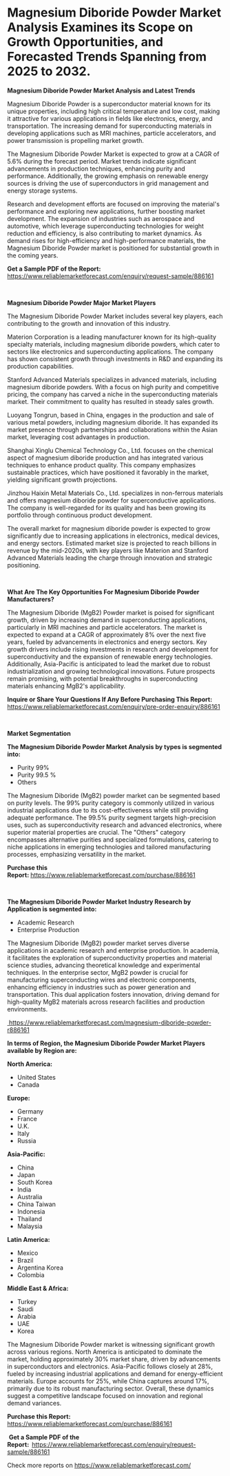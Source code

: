 <p><h1>Magnesium Diboride Powder Market Analysis Examines its Scope on Growth Opportunities, and Forecasted Trends Spanning from 2025 to 2032.</h1></p><p><strong>Magnesium Diboride Powder Market Analysis and Latest Trends</strong></p>
<p><p>Magnesium Diboride Powder is a superconductor material known for its unique properties, including high critical temperature and low cost, making it attractive for various applications in fields like electronics, energy, and transportation. The increasing demand for superconducting materials in developing applications such as MRI machines, particle accelerators, and power transmission is propelling market growth.</p><p>The Magnesium Diboride Powder Market is expected to grow at a CAGR of 5.6% during the forecast period. Market trends indicate significant advancements in production techniques, enhancing purity and performance. Additionally, the growing emphasis on renewable energy sources is driving the use of superconductors in grid management and energy storage systems. </p><p>Research and development efforts are focused on improving the material's performance and exploring new applications, further boosting market development. The expansion of industries such as aerospace and automotive, which leverage superconducting technologies for weight reduction and efficiency, is also contributing to market dynamics. As demand rises for high-efficiency and high-performance materials, the Magnesium Diboride Powder market is positioned for substantial growth in the coming years.</p></p>
<p><strong>Get a Sample PDF of the Report:&nbsp;</strong> <a href="https://www.reliablemarketforecast.com/enquiry/request-sample/886161?utm_campaign=2251&utm_medium=2&utm_source=Github&utm_content=ia&utm_term=30012025&utm_id=magnesium-diboride-powder">https://www.reliablemarketforecast.com/enquiry/request-sample/886161</a></p>
<p>&nbsp;</p>
<p><strong>Magnesium Diboride Powder Major Market Players</strong></p>
<p><p>The Magnesium Diboride Powder Market includes several key players, each contributing to the growth and innovation of this industry. </p><p>Materion Corporation is a leading manufacturer known for its high-quality specialty materials, including magnesium diboride powders, which cater to sectors like electronics and superconducting applications. The company has shown consistent growth through investments in R&D and expanding its production capabilities. </p><p>Stanford Advanced Materials specializes in advanced materials, including magnesium diboride powders. With a focus on high purity and competitive pricing, the company has carved a niche in the superconducting materials market. Their commitment to quality has resulted in steady sales growth.</p><p>Luoyang Tongrun, based in China, engages in the production and sale of various metal powders, including magnesium diboride. It has expanded its market presence through partnerships and collaborations within the Asian market, leveraging cost advantages in production.</p><p>Shanghai Xinglu Chemical Technology Co., Ltd. focuses on the chemical aspect of magnesium diboride production and has integrated various techniques to enhance product quality. This company emphasizes sustainable practices, which have positioned it favorably in the market, yielding significant growth projections.</p><p>Jinzhou Haixin Metal Materials Co., Ltd. specializes in non-ferrous materials and offers magnesium diboride powder for superconductive applications. The company is well-regarded for its quality and has been growing its portfolio through continuous product development.</p><p>The overall market for magnesium diboride powder is expected to grow significantly due to increasing applications in electronics, medical devices, and energy sectors. Estimated market size is projected to reach billions in revenue by the mid-2020s, with key players like Materion and Stanford Advanced Materials leading the charge through innovation and strategic positioning.</p></p>
<p>&nbsp;</p>
<p><strong>What Are The Key Opportunities For Magnesium Diboride Powder Manufacturers?</strong></p>
<p><p>The Magnesium Diboride (MgB2) Powder market is poised for significant growth, driven by increasing demand in superconducting applications, particularly in MRI machines and particle accelerators. The market is expected to expand at a CAGR of approximately 8% over the next five years, fueled by advancements in electronics and energy sectors. Key growth drivers include rising investments in research and development for superconductivity and the expansion of renewable energy technologies. Additionally, Asia-Pacific is anticipated to lead the market due to robust industrialization and growing technological innovations. Future prospects remain promising, with potential breakthroughs in superconducting materials enhancing MgB2's applicability.</p></p>
<p><strong>Inquire or Share Your Questions If Any Before Purchasing This Report:</strong> <a href="https://www.reliablemarketforecast.com/enquiry/pre-order-enquiry/886161?utm_campaign=2251&utm_medium=2&utm_source=Github&utm_content=ia&utm_term=30012025&utm_id=magnesium-diboride-powder">https://www.reliablemarketforecast.com/enquiry/pre-order-enquiry/886161</a></p>
<p>&nbsp;</p>
<p><strong>Market Segmentation</strong></p>
<p><strong>The Magnesium Diboride Powder Market Analysis by types is segmented into:</strong></p>
<p><ul><li>Purity 99%</li><li>Purity 99.5 %</li><li>Others</li></ul></p>
<p><p>The Magnesium Diboride (MgB2) powder market can be segmented based on purity levels. The 99% purity category is commonly utilized in various industrial applications due to its cost-effectiveness while still providing adequate performance. The 99.5% purity segment targets high-precision uses, such as superconductivity research and advanced electronics, where superior material properties are crucial. The "Others" category encompasses alternative purities and specialized formulations, catering to niche applications in emerging technologies and tailored manufacturing processes, emphasizing versatility in the market.</p></p>
<p><strong>Purchase this Report:&nbsp;</strong><a href="https://www.reliablemarketforecast.com/purchase/886161?utm_campaign=2251&utm_medium=2&utm_source=Github&utm_content=ia&utm_term=30012025&utm_id=magnesium-diboride-powder">https://www.reliablemarketforecast.com/purchase/886161</a></p>
<p>&nbsp;</p>
<p><strong>The Magnesium Diboride Powder Market Industry Research by Application is segmented into:</strong></p>
<p><ul><li>Academic Research</li><li>Enterprise Production</li></ul></p>
<p><p>The Magnesium Diboride (MgB2) powder market serves diverse applications in academic research and enterprise production. In academia, it facilitates the exploration of superconductivity properties and material science studies, advancing theoretical knowledge and experimental techniques. In the enterprise sector, MgB2 powder is crucial for manufacturing superconducting wires and electronic components, enhancing efficiency in industries such as power generation and transportation. This dual application fosters innovation, driving demand for high-quality MgB2 materials across research facilities and production environments.</p></p>
<p><a href="https://www.reliablemarketforecast.com/magnesium-diboride-powder-r886161?utm_campaign=2251&utm_medium=2&utm_source=Github&utm_content=ia&utm_term=30012025&utm_id=magnesium-diboride-powder">&nbsp;https://www.reliablemarketforecast.com/magnesium-diboride-powder-r886161</a></p>
<p><strong>In terms of Region, the Magnesium Diboride Powder Market Players available by Region are:</strong></p>
<p>
    <p> <strong> North America: </strong>
        <ul>
            <li>United States</li>
            <li>Canada</li>
        </ul>
        </p> 
    <p> <strong> Europe: </strong>
        <ul>
            <li>Germany</li>
            <li>France</li>
            <li>U.K.</li>
            <li>Italy</li>
            <li>Russia</li>
        </ul>
        </p> 
    <p> <strong> Asia-Pacific: </strong>
        <ul>
            <li>China</li>
            <li>Japan</li>
            <li>South Korea</li>
            <li>India</li>
            <li>Australia</li>
            <li>China Taiwan</li>
            <li>Indonesia</li>
            <li>Thailand</li>
            <li>Malaysia</li>
        </ul>
        </p> 
    <p> <strong> Latin America: </strong>
        <ul>
            <li>Mexico</li>
            <li>Brazil</li>
            <li>Argentina Korea</li>
            <li>Colombia</li>
        </ul>
        </p> 
    <p> <strong> Middle East & Africa: </strong>
        <ul>
            <li>Turkey</li>
            <li>Saudi</li>
            <li>Arabia</li>
            <li>UAE</li>
            <li>Korea</li>
        </ul>
    </p>
    </p>
<p><p>The Magnesium Diboride Powder market is witnessing significant growth across various regions. North America is anticipated to dominate the market, holding approximately 30% market share, driven by advancements in superconductors and electronics. Asia-Pacific follows closely at 28%, fueled by increasing industrial applications and demand for energy-efficient materials. Europe accounts for 25%, while China captures around 17%, primarily due to its robust manufacturing sector. Overall, these dynamics suggest a competitive landscape focused on innovation and regional demand variances.</p></p>
<p><strong>Purchase this Report: </strong><a href="https://www.reliablemarketforecast.com/purchase/886161?utm_campaign=2251&utm_medium=2&utm_source=Github&utm_content=ia&utm_term=30012025&utm_id=magnesium-diboride-powder">https://www.reliablemarketforecast.com/purchase/886161</a></p>
<p>&nbsp;<strong>Get a Sample PDF of the Report:&nbsp;&nbsp;</strong><a href="https://www.reliablemarketforecast.com/enquiry/request-sample/886161?utm_campaign=2251&utm_medium=2&utm_source=Github&utm_content=ia&utm_term=30012025&utm_id=magnesium-diboride-powder">https://www.reliablemarketforecast.com/enquiry/request-sample/886161</a></p>
<p><strong></strong></p>
<p>Check more reports on <a href="https://www.reliablemarketforecast.com/?utm_campaign=2251&utm_medium=2&utm_source=Github&utm_content=ia&utm_term=30012025&utm_id=magnesium-diboride-powder">https://www.reliablemarketforecast.com/</a></p>